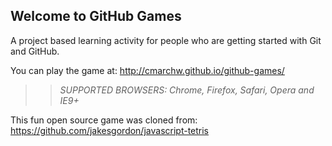 ## Welcome to GitHub Games

A project based learning activity for people who are getting started with Git and GitHub.

You can play the game at: http://cmarchw.github.io/github-games/

>> _*SUPPORTED BROWSERS*: Chrome, Firefox, Safari, Opera and IE9+_

This fun open source game was cloned from: https://github.com/jakesgordon/javascript-tetris
